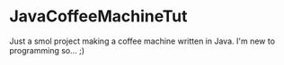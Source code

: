 # JavaCoffeeMachineTut
 Just a smol project making a coffee machine written in Java. I'm new to programming so... ;)
